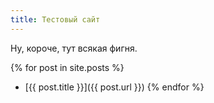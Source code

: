```yaml
---
title: Тестовый сайт
---
```


Ну, короче, тут всякая фигня.

{% for post in site.posts %}
- [{{ post.title }}]({{ post.url }})
{% endfor %}
